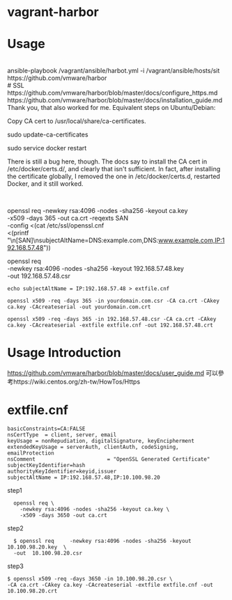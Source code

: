 # vagrant-harbor
Usage
========================

<br/>
ansible-playbook  /vagrant/ansible/harbot.yml  -i /vagrant/ansible/hosts/sit
<br/>
https://github.com/vmware/harbor
<br/>
# SSL
https://github.com/vmware/harbor/blob/master/docs/configure_https.md
<br/>
https://github.com/vmware/harbor/blob/master/docs/installation_guide.md


<br/>
Thank you, that also worked for me. Equivalent steps on Ubuntu/Debian:

Copy CA cert to /usr/local/share/ca-certificates.

sudo update-ca-certificates

sudo service docker restart


There is still a bug here, though. The docs say to install the CA cert in /etc/docker/certs.d/<registry>, and clearly that isn't sufficient. In fact, after installing the certificate globally, I removed the one in /etc/docker/certs.d, restarted Docker, and it still worked.

<br>

 openssl req     -newkey rsa:4096 -nodes -sha256 -keyout ca.key  \
    -x509 -days 365 -out ca.crt     -reqexts SAN   \
      -config <(cat /etc/ssl/openssl.cnf \
   <(printf "\n[SAN]\nsubjectAltName=DNS:example.com,DNS:www.example.com,IP:192.168.57.48")) 



 openssl req \
    -newkey rsa:4096 -nodes -sha256 -keyout 192.168.57.48.key \
    -out 192.168.57.48.csr


    echo subjectAltName = IP:192.168.57.48 > extfile.cnf

    openssl x509 -req -days 365 -in yourdomain.com.csr -CA ca.crt -CAkey ca.key -CAcreateserial -out yourdomain.com.crt

    openssl x509 -req -days 365 -in 192.168.57.48.csr -CA ca.crt -CAkey ca.key -CAcreateserial -extfile extfile.cnf -out 192.168.57.48.crt

Usage Introduction
====
https://github.com/vmware/harbor/blob/master/docs/user_guide.md
可以參考https://wiki.centos.org/zh-tw/HowTos/Https

extfile.cnf
===
```
basicConstraints=CA:FALSE
nsCertType  = client, server, email
keyUsage = nonRepudiation, digitalSignature, keyEncipherment
extendedKeyUsage = serverAuth, clientAuth, codeSigning, emailProtection
nsComment                       = "OpenSSL Generated Certificate"
subjectKeyIdentifier=hash
authorityKeyIdentifier=keyid,issuer
subjectAltName = IP:192.168.57.48,IP:10.100.98.20
```

step1
<br/>
```
  openssl req \
    -newkey rsa:4096 -nodes -sha256 -keyout ca.key \
    -x509 -days 3650 -out ca.crt
```

step2
<br/>
```
  $ openssl req     -newkey rsa:4096 -nodes -sha256 -keyout 10.100.98.20.key  \
  -out  10.100.98.20.csr

```
step3
<br/>
```
$ openssl x509 -req -days 3650 -in 10.100.98.20.csr \
-CA ca.crt -CAkey ca.key -CAcreateserial -extfile extfile.cnf -out 10.100.98.20.crt

```
